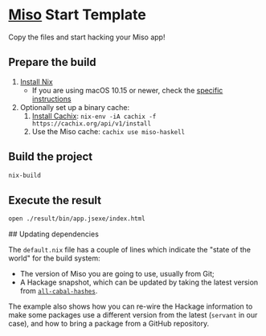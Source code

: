 # [Miso](https://haskell-miso.org/) Start Template

Copy the files and start hacking your Miso app!

## Prepare the build

1. [Install Nix](https://nixos.org/download.html)
    * If you are using macOS 10.15 or newer, check the [specific instructions](https://nixos.org/manual/nix/stable/#sect-macos-installation)
2. Optionally set up a binary cache:
    1. [Install Cachix](https://docs.cachix.org/installation.html#installation): `nix-env -iA cachix -f https://cachix.org/api/v1/install`
    2. Use the Miso cache: `cachix use miso-haskell`

## Build the project

```sh
nix-build
```

## Execute the result

```sh
open ./result/bin/app.jsexe/index.html
```

## Updating dependencies

The `default.nix` file has a couple of lines which indicate the "state of the world" for the build system:
- The version of Miso you are going to use, usually from Git;
- A Hackage snapshot, which can be updated by taking the latest version from [`all-cabal-hashes`](https://github.com/commercialhaskell/all-cabal-hashes).

The example also shows how you can re-wire the Hackage information to make some packages use a different version from the latest (`servant` in our case), and how to bring a package from a GitHub repository.